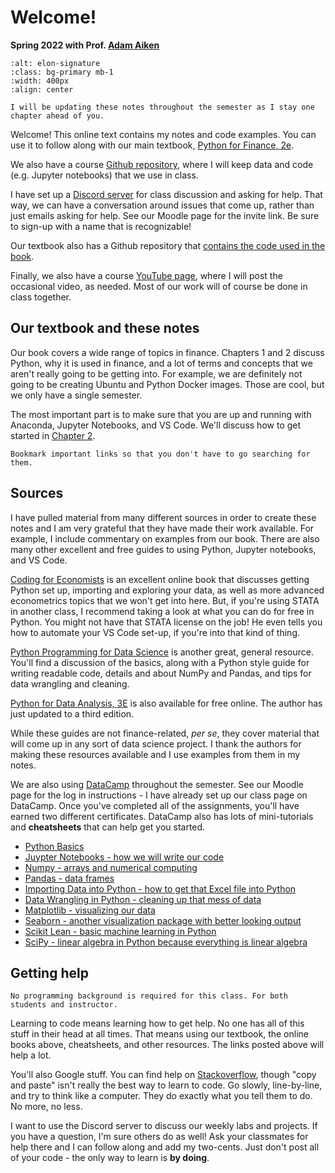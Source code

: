 # Welcome!

**Spring 2022 with Prof. [Adam Aiken](https://aaiken1.github.io)**

```{image} /images/elon-signature.png
:alt: elon-signature
:class: bg-primary mb-1
:width: 400px
:align: center
```

```{note}
I will be updating these notes throughout the semester as I stay one chapter ahead of you.
```

Welcome! This online text contains my notes and code examples. You can use it to follow along with our main textbook, [Python for Finance, 2e](https://www.oreilly.com/library/view/python-for-finance/9781492024323/).

We also have a course [Github repository](https://github.com/aaiken1/fin-data-analysis-python), where I will keep data and code (e.g. Jupyter notebooks) that we use in class.

I have set up a [Discord server](https://discord.com) for class discussion and asking for help. That way, we can have a conversation around issues that come up, rather than just emails asking for help. See our Moodle page for the invite link. Be sure to sign-up with a name that is recognizable!

Our textbook also has a Github repository that [contains the code used in the book](https://github.com/yhilpisch/py4fi2nd).

Finally, we also have a course [YouTube page](https://www.youtube.com/playlist?list=PLo4Q9ijN3eTG6t2-Lwzf7KlOooypFQak8), where I will post the occasional video, as needed. Most of our work will of course be done in class together.

## Our textbook and these notes

Our book covers a wide range of topics in finance. Chapters 1 and 2 discuss Python, why it is used in finance, and a lot of terms and concepts that we aren't really going to be getting into. For example, we are definitely not going to be creating Ubuntu and Python Docker images. Those are cool, but we only have a single semester.

The most important part is to make sure that you are up and running with Anaconda, Jupyter Notebooks, and VS Code. We'll discuss how to get started in [Chapter 2](chapters/2_intro.html#python_set-up).


```{hint}
Bookmark important links so that you don't have to go searching for them.
```

## Sources

I have pulled material from many different sources in order to create these notes and I am very grateful that they have made their work available. For example, I include commentary on examples from our book. There are also many other excellent and free guides to using Python, Jupyter notebooks, and VS Code.

[Coding for Economists](https://aeturrell.github.io/coding-for-economists/intro.html) is an excellent online book that discusses getting Python set up, importing and exploring your data, as well as more advanced econometrics topics that we won't get into here. But, if you're using STATA in another class, I recommend taking a look at what you can do for free in Python. You might not have that STATA license on the job! He even tells you how to automate your VS Code set-up, if you're into that kind of thing.

[Python Programming for Data Science](https://www.tomasbeuzen.com/python-programming-for-data-science/README.html) is another great, general resource. You'll find a discussion of the basics, along with a Python style guide for writing readable code, details and about NumPy and Pandas, and tips for data wrangling and cleaning.

[Python for Data Analysis, 3E](https://wesmckinney.com/book/) is also available for free online. The author has just updated to a third edition.

While these guides are not finance-related, *per se*, they cover material that will come up in any sort of data science project. I thank the authors for making these resources available and I use examples from them in my notes.

We are also using [DataCamp](https://www.datacamp.com) throughout the semester. See our Moodle page for the log in instructions - I have already set up our class page on DataCamp. Once you've completed all of the assignments, you'll have earned two different certificates. DataCamp also has lots of mini-tutorials and **cheatsheets** that can help get you started.

- [Python Basics](https://www.datacamp.com/community/tutorials/python-data-science-cheat-sheet-basics)
- [Juypter Notebooks - how we will write our code](http://datacamp-community-prod.s3.amazonaws.com/21fdc814-3f08-4aa9-90fa-247eedefd655)
- [Numpy - arrays and numerical computing](http://datacamp-community-prod.s3.amazonaws.com/ba1fe95a-8b70-4d2f-95b0-bc954e9071b0)
- [Pandas - data frames](http://datacamp-community-prod.s3.amazonaws.com/f04456d7-8e61-482f-9cc9-da6f7f25fc9b)
- [Importing Data into Python - how to get that Excel file into Python](http://datacamp-community-prod.s3.amazonaws.com/72e88aa1-b4f2-4658-9d86-15becf8263df)
- [Data Wrangling in Python - cleaning up that mess of data](http://datacamp-community-prod.s3.amazonaws.com/d4efb29b-f9c6-4f1c-8c98-6f568d88b48f)
- [Matplotlib - visualizing our data](http://datacamp-community-prod.s3.amazonaws.com/e1a8f39d-71ad-4d13-9a6b-618fe1b8c9e9)
- [Seaborn - another visualization package with better looking output](http://datacamp-community-prod.s3.amazonaws.com/263130e2-2c92-4348-a356-9ed9b5034247)
- [Scikit Lean - basic machine learning in Python](http://datacamp-community-prod.s3.amazonaws.com/eb807da5-dce5-4b97-a54d-74e89f14266b)
- [SciPy - linear algebra in Python because everything is linear algebra](http://datacamp-community-prod.s3.amazonaws.com/dfdb6d58-e044-4b38-bab3-5de0b825909b)


## Getting help

```{note}
No programming background is required for this class. For both students and instructor.
```

Learning to code means learning how to get help. No one has all of this stuff in their head at all times. That means using our textbook, the online books above, cheatsheets, and other resources. The links posted above will help a lot.

You'll also Google stuff. You can find help on [Stackoverflow](https://stackoverflow.com), though "copy and paste" isn't really the best way to learn to code. Go slowly, line-by-line, and try to think like a computer. They do exactly what you tell them to do. No more, no less.

I want to use the Discord server to discuss our weekly labs and projects. If you have a question, I'm sure others do as well! Ask your classmates for help there and I can follow along and add my two-cents. Just don't post all of your code - the only way to learn is **by doing**.